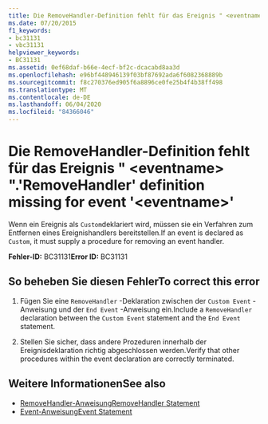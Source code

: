 ```yaml
---
title: Die RemoveHandler-Definition fehlt für das Ereignis " <eventname> ".
ms.date: 07/20/2015
f1_keywords:
- bc31131
- vbc31131
helpviewer_keywords:
- BC31131
ms.assetid: 0ef68daf-b66e-4ecf-bf2c-dcacabd8aa3d
ms.openlocfilehash: e96bf448946139f03bf87692ada6f6082368889b
ms.sourcegitcommit: f8c270376ed905f6a8896ce0fe25b4f4b38ff498
ms.translationtype: MT
ms.contentlocale: de-DE
ms.lasthandoff: 06/04/2020
ms.locfileid: "84366046"
---
```

# <a name="removehandler-definition-missing-for-event-eventname"></a><span data-ttu-id="7f939-102">Die RemoveHandler-Definition fehlt für das Ereignis " \<eventname> ".</span><span class="sxs-lookup"><span data-stu-id="7f939-102">'RemoveHandler' definition missing for event '\<eventname>'</span></span>
<span data-ttu-id="7f939-103">Wenn ein Ereignis als `Custom`deklariert wird, müssen sie ein Verfahren zum Entfernen eines Ereignishandlers bereitstellen.</span><span class="sxs-lookup"><span data-stu-id="7f939-103">If an event is declared as `Custom`, it must supply a procedure for removing an event handler.</span></span>  
  
 <span data-ttu-id="7f939-104">**Fehler-ID:** BC31131</span><span class="sxs-lookup"><span data-stu-id="7f939-104">**Error ID:** BC31131</span></span>  
  
## <a name="to-correct-this-error"></a><span data-ttu-id="7f939-105">So beheben Sie diesen Fehler</span><span class="sxs-lookup"><span data-stu-id="7f939-105">To correct this error</span></span>  
  
1. <span data-ttu-id="7f939-106">Fügen Sie eine `RemoveHandler` -Deklaration zwischen der `Custom Event` -Anweisung und der `End Event` -Anweisung ein.</span><span class="sxs-lookup"><span data-stu-id="7f939-106">Include a `RemoveHandler` declaration between the `Custom Event` statement and the `End Event` statement.</span></span>  
  
2. <span data-ttu-id="7f939-107">Stellen Sie sicher, dass andere Prozeduren innerhalb der Ereignisdeklaration richtig abgeschlossen werden.</span><span class="sxs-lookup"><span data-stu-id="7f939-107">Verify that other procedures within the event declaration are correctly terminated.</span></span>  
  
## <a name="see-also"></a><span data-ttu-id="7f939-108">Weitere Informationen</span><span class="sxs-lookup"><span data-stu-id="7f939-108">See also</span></span>

- [<span data-ttu-id="7f939-109">RemoveHandler-Anweisung</span><span class="sxs-lookup"><span data-stu-id="7f939-109">RemoveHandler Statement</span></span>](../language-reference/statements/removehandler-statement.md)
- [<span data-ttu-id="7f939-110">Event-Anweisung</span><span class="sxs-lookup"><span data-stu-id="7f939-110">Event Statement</span></span>](../language-reference/statements/event-statement.md)
